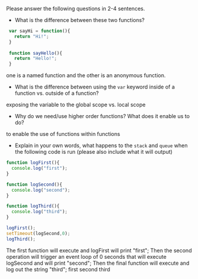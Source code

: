 Please answer the following questions in 2-4 sentences.

- What is the difference between these two functions?

```js
 var sayHi = function(){
   return "Hi!";
 }
 
 function sayHello(){
   return "Hello!";
 }
```

one is a named function and the other is an anonymous function.


- What is the difference between using the `var` keyword inside of a function vs. outside of a function?

exposing the variable to the global scope vs. local scope

- Why do we need/use higher order functions? What does it enable us to do? 

to enable the use of functions within functions

- Explain in your own words, what happens to the `stack` and `queue` when the following code is run (please also include what it will output)

```js
function logFirst(){
  console.log("first");
}

function logSecond(){
  console.log("second");
}

function logThird(){
  console.log("third");
}

logFirst();
setTimeout(logSecond,0);
logThird();
```
The first function will execute and logFirst will print "first";
Then the second operation will trigger an event loop of 0 seconds that will execute logSecond and will print "second";
Then the final function will execute and log out the string "third";
first
second
third